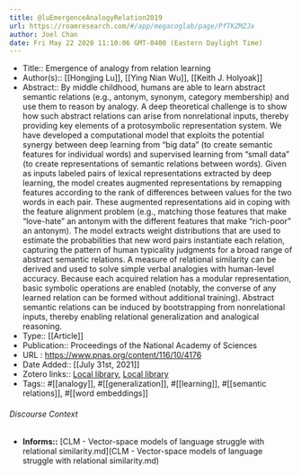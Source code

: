 ```yaml
---
title: @luEmergenceAnalogyRelation2019
url: https://roamresearch.com/#/app/megacoglab/page/PfTKZMZJx
author: Joel Chan
date: Fri May 22 2020 11:10:06 GMT-0400 (Eastern Daylight Time)
---
```


- Title:: Emergence of analogy from relation learning
- Author(s):: [[Hongjing Lu]], [[Ying Nian Wu]], [[Keith J. Holyoak]]
- Abstract:: By middle childhood, humans are able to learn abstract semantic relations (e.g., antonym, synonym, category membership) and use them to reason by analogy. A deep theoretical challenge is to show how such abstract relations can arise from nonrelational inputs, thereby providing key elements of a protosymbolic representation system. We have developed a computational model that exploits the potential synergy between deep learning from “big data” (to create semantic features for individual words) and supervised learning from “small data” (to create representations of semantic relations between words). Given as inputs labeled pairs of lexical representations extracted by deep learning, the model creates augmented representations by remapping features according to the rank of differences between values for the two words in each pair. These augmented representations aid in coping with the feature alignment problem (e.g., matching those features that make “love-hate” an antonym with the different features that make “rich-poor” an antonym). The model extracts weight distributions that are used to estimate the probabilities that new word pairs instantiate each relation, capturing the pattern of human typicality judgments for a broad range of abstract semantic relations. A measure of relational similarity can be derived and used to solve simple verbal analogies with human-level accuracy. Because each acquired relation has a modular representation, basic symbolic operations are enabled (notably, the converse of any learned relation can be formed without additional training). Abstract semantic relations can be induced by bootstrapping from nonrelational inputs, thereby enabling relational generalization and analogical reasoning.
- Type:: [[Article]]
- Publication:: Proceedings of the National Academy of Sciences
- URL : https://www.pnas.org/content/116/10/4176
- Date Added:: [[July 31st, 2021]]
- Zotero links:: [Local library](zotero://select/groups/2451508/items/4VYEYSRY), [Local library](https://www.zotero.org/groups/2451508/items/4VYEYSRY)
- Tags:: #[[analogy]], #[[generalization]], #[[learning]], #[[semantic relations]], #[[word embeddings]]

###### Discourse Context

- **Informs::** [CLM - Vector-space models of language struggle with relational similarity.md](CLM - Vector-space models of language struggle with relational similarity.md)

